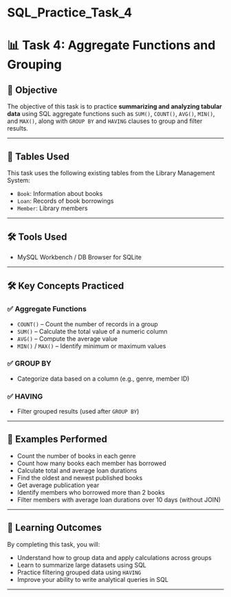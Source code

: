 # SQL_Practice_Task_4
# 📊 Task 4: Aggregate Functions and Grouping

## 🎯 Objective
The objective of this task is to practice **summarizing and analyzing tabular data** using SQL aggregate functions such as `SUM()`, `COUNT()`, `AVG()`, `MIN()`, and `MAX()`, along with `GROUP BY` and `HAVING` clauses to group and filter results.

---

## 🧱 Tables Used

This task uses the following existing tables from the Library Management System:
- `Book`: Information about books
- `Loan`: Records of book borrowings
- `Member`: Library members

---

## 🛠 Tools Used
- MySQL Workbench / DB Browser for SQLite

---

## 🛠️ Key Concepts Practiced

### ✅ Aggregate Functions
- `COUNT()` – Count the number of records in a group
- `SUM()` – Calculate the total value of a numeric column
- `AVG()` – Compute the average value
- `MIN()` / `MAX()` – Identify minimum or maximum values

### ✅ GROUP BY
- Categorize data based on a column (e.g., genre, member ID)

### ✅ HAVING
- Filter grouped results (used after `GROUP BY`)

---

## 🧪 Examples Performed

- Count the number of books in each genre
- Count how many books each member has borrowed
- Calculate total and average loan durations
- Find the oldest and newest published books
- Get average publication year
- Identify members who borrowed more than 2 books
- Filter members with average loan durations over 10 days (without JOIN)

---

## 🧠 Learning Outcomes

By completing this task, you will:
- Understand how to group data and apply calculations across groups
- Learn to summarize large datasets using SQL
- Practice filtering grouped data using `HAVING`
- Improve your ability to write analytical queries in SQL

---

